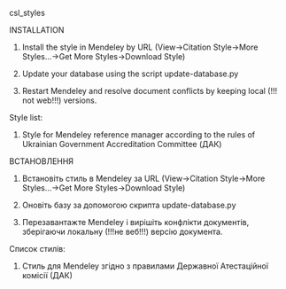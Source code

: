 csl_styles

INSTALLATION

1. Install the style in Mendeley by URL (View->Citation Style->More Styles…->Get More Styles->Download Style)

2. Update your database using the script update-database.py

3. Restart Mendeley and resolve document conflicts by keeping local (!!! not web!!!) versions.

Style list:

1. Style for Mendeley reference manager according to the rules of Ukrainian Government Accreditation Committee (ДАК)

ВСТАНОВЛЕННЯ

1. Встановіть стиль в Mendeley за URL (View->Citation Style->More Styles…->Get More Styles->Download Style)

2. Оновіть базу за допомогою скрипта update-database.py

3. Перезавантажте Mendeley і вирішіть конфлікти документів, зберігаючи локальну (!!!не веб!!!) версію документа.

Список стилів:

1. Стиль для Mendeley згідно з правилами Державної Атестаційної комісії (ДАК)
